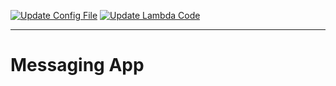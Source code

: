 [![Update Config File](https://github.com/AaronLi/messaging-app-python/actions/workflows/update_config.yml/badge.svg)](https://github.com/AaronLi/messaging-app-python/actions/workflows/update_config.yml)
[![Update Lambda Code](https://github.com/AaronLi/messaging-app-python/actions/workflows/deploy.yml/badge.svg)](https://github.com/AaronLi/messaging-app-python/actions/workflows/deploy.yml)

---
# Messaging App